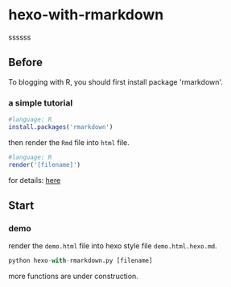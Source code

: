 # hexo-with-rmarkdown
ssssss
## Before
To blogging with R, you should first install package 'rmarkdown'.
### a simple tutorial
```R
#language: R
install.packages('rmarkdown')
```

then render the `Rmd` file into `html` file.
```R
#language: R
render('[filename]')
```
for details: [here][link of rmarkdown]

## Start
### demo
render the `demo.html` file into hexo style file `demo.html.hexo.md`.
```python
python hexo-with-rmarkdown.py [filename]
```

more functions are under construction.

[link of rmarkdown]: https://github.com/rstudio/rmarkdown